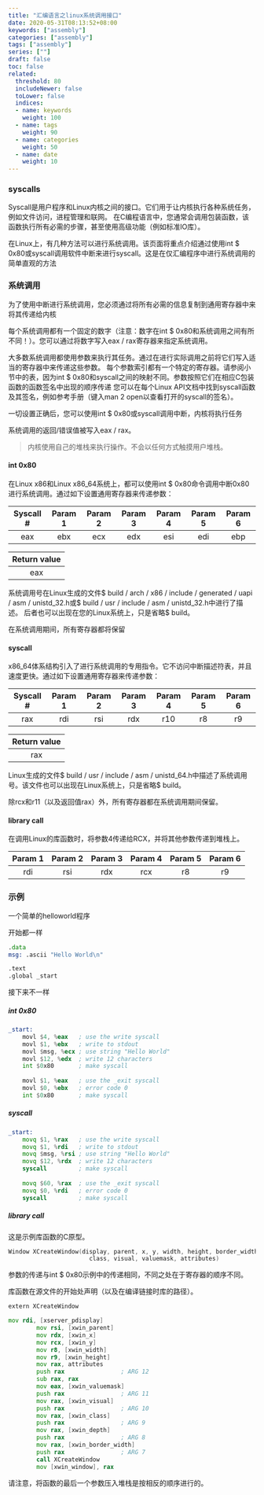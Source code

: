 ```yaml
---
title: "汇编语言之linux系统调用接口"
date: 2020-05-31T08:13:52+08:00
keywords: ["assembly"]
categories: ["assembly"]
tags: ["assembly"]
series: [""]
draft: false
toc: false
related:
  threshold: 80
  includeNewer: false
  toLower: false
  indices:
  - name: keywords
    weight: 100
  - name: tags
    weight: 90
  - name: categories
    weight: 50
  - name: date
    weight: 10
---
```


### syscalls
Syscall是用户程序和Linux内核之间的接口。它们用于让内核执行各种系统任务，例如文件访问，进程管理和联网。
在C编程语言中，您通常会调用包装函数，该函数执行所有必需的步骤，甚至使用高级功能（例如标准IO库）。

在Linux上，有几种方法可以进行系统调用。该页面将重点介绍通过使用int $ 0x80或syscall调用软件中断来进行syscall。这是在仅汇编程序中进行系统调用的简单直观的方法

### 系统调用
为了使用中断进行系统调用，您必须通过将所有必需的信息复制到通用寄存器中来将其传递给内核

每个系统调用都有一个固定的数字（注意：数字在int $ 0x80和系统调用之间有所不同！）。您可以通过将数字写入eax / rax寄存器来指定系统调用。

大多数系统调用都使用参数来执行其任务。通过在进行实际调用之前将它们写入适当的寄存器中来传递这些参数。
每个参数索引都有一个特定的寄存器。请参阅小节中的表，因为int $ 0x80和syscall之间的映射不同。参数按照它们在相应C包装函数的函数签名中出现的顺序传递
您可以在每个Linux API文档中找到syscall函数及其签名，例如参考手册（键入man 2 open以查看打开的syscall的签名）。

一切设置正确后，您可以使用int $ 0x80或syscall调用中断，内核将执行任务

系统调用的返回/错误值被写入eax / rax。

> 内核使用自己的堆栈来执行操作。不会以任何方式触摸用户堆栈。

#### int 0x80
在Linux x86和Linux x86_64系统上，都可以使用int $ 0x80命令调用中断0x80进行系统调用。通过如下设置通用寄存器来传递参数：

|Syscall #	|Param 1|	Param 2|	Param 3|	Param 4|	Param 5|	Param 6|
|:---:|:---:|:---:|:---:|:---:|:---:|:---:|
|eax|	ebx|	ecx|	edx|	esi|	edi|	ebp|

|Return value|
|:---:|
|eax|

系统调用号在Linux生成的文件$ build / arch / x86 / include / generated / uapi / asm / unistd_32.h或$ build / usr / include / asm / unistd_32.h中进行了描述。
后者也可以出现在您的Linux系统上，只是省略$ build。

在系统调用期间，所有寄存器都将保留

#### syscall
x86_64体系结构引入了进行系统调用的专用指令。它不访问中断描述符表，并且速度更快。通过如下设置通用寄存器来传递参数：

|Syscall #	|Param 1	|Param 2	|Param 3	|Param 4	|Param 5	|Param 6|
|:---:|:---:|:---:|:---:|:---:|:---:|:---:|
|rax	|rdi	|rsi	|rdx	|r10	|r8	|r9|

|Return value|
|:---:|
|rax|

Linux生成的文件$ build / usr / include / asm / unistd_64.h中描述了系统调用号。该文件也可以出现在Linux系统上，只是省略$ build。

除rcx和r11（以及返回值rax）外，所有寄存器都在系统调用期间保留。

#### library call
在调用Linux的库函数时，将参数4传递给RCX，并将其他参数传递到堆栈上。

|Param 1	|Param 2	|Param 3	|Param 4	|Param 5	|Param 6|
|:---:|:---:|:---:|:---:|:---:|:---:|
|rdi	|rsi	|rdx	|rcx	|r8	|r9|

### 示例
一个简单的helloworld程序

开始都一样
```asm
.data
msg: .ascii "Hello World\n"

.text
.global _start
```
接下来不一样

##### int 0x80
```asm
_start:
    movl $4, %eax   ; use the write syscall
    movl $1, %ebx   ; write to stdout
    movl $msg, %ecx ; use string "Hello World"
    movl $12, %edx  ; write 12 characters
    int $0x80       ; make syscall
    
    movl $1, %eax   ; use the _exit syscall
    movl $0, %ebx   ; error code 0
    int $0x80       ; make syscall
```

##### syscall
```asm
_start:
    movq $1, %rax   ; use the write syscall
    movq $1, %rdi   ; write to stdout
    movq $msg, %rsi ; use string "Hello World"
    movq $12, %rdx  ; write 12 characters
    syscall         ; make syscall
    
    movq $60, %rax  ; use the _exit syscall
    movq $0, %rdi   ; error code 0
    syscall         ; make syscall
```

##### library call
这是示例库函数的C原型。
```c
Window XCreateWindow(display, parent, x, y, width, height, border_width, depth, 
                       class, visual, valuemask, attributes)
```
参数的传递与int $ 0x80示例中的传递相同，不同之处在于寄存器的顺序不同。

库函数在源文件的开始处声明（以及在编译链接时库的路径）。
```asm
extern XCreateWindow
```

```asm
mov rdi, [xserver_pdisplay]
		mov rsi, [xwin_parent]
		mov rdx, [xwin_x]
		mov rcx, [xwin_y]
		mov r8, [xwin_width]
		mov r9, [xwin_height]
		mov rax, attributes
		push rax				; ARG 12
		sub rax, rax
		mov eax, [xwin_valuemask]
		push rax				; ARG 11
		mov rax, [xwin_visual]
		push rax				; ARG 10
		mov rax, [xwin_class]
		push rax				; ARG 9
		mov rax, [xwin_depth]
		push rax				; ARG 8
		mov rax, [xwin_border_width]
		push rax				; ARG 7
		call XCreateWindow
		mov [xwin_window], rax
```
请注意，将函数的最后一个参数压入堆栈是按相反的顺序进行的。

